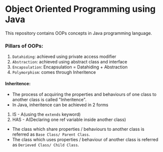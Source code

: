 # Object Oriented Programming using Java
This repository contains OOPs concepts in Java programming language.

### Pillars of OOPs:
1. `Datahiding`: achieved using private access modifier
2. `Abstraction`: achieved using abstract class and interface
3. `Encapsulation`: Encapsulation = Datahiding + Abstraction
4. `Polymorphism`: comes through Inheritence

#### Inheritence: 
- The process of acquiring the properties and behaviours of one class to another class is called "Inheritence".
- In Java, inheritence can be achieved in 2 forms
1. IS   - A(using the `extends` keyword)
2. HAS  - A(Declaring one ref variable inside another class)

- The class which share properties / behaviours to another  class is referred as `Base Class/ Parent Class`.
- The class which uses properties / behaviour of another class is referred as `Derieved Class/ Child Class`. 

